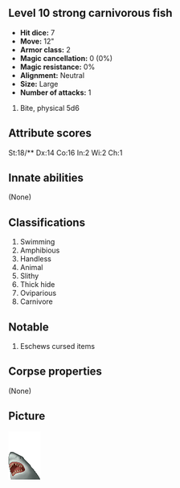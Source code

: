 ## Level 10 strong carnivorous fish
- **Hit dice:** 7
- **Move:** 12"
- **Armor class:** 2
- **Magic cancellation:** 0 (0%)
- **Magic resistance:** 0%
- **Alignment:** Neutral
- **Size:** Large
- **Number of attacks:** 1
1. Bite, physical 5d6
## Attribute scores
St:18/** Dx:14 Co:16 In:2 Wi:2 Ch:1
## Innate abilities
(None)
## Classifications
1. Swimming
2. Amphibious
3. Handless
4. Animal
5. Slithy
6. Thick hide
7. Oviparious
8. Carnivore
## Notable
1. Eschews cursed items
## Corpse properties
(None)
## Picture
![Shark](https://github.com/hyvanmielenpelit/GnollHackTileSet/blob/main/Monsters/shark/shark.png)
